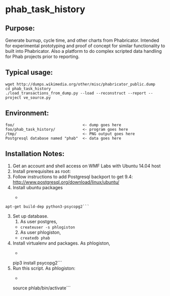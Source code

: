 # phab_task_history

## Purpose:
Generate burnup, cycle time, and other charts from Phabricator.  Intended for experimental prototyping and proof of concept for similar functionality to built into Phabricator.  Also a platform to do complex scripted data handling for Phab projects prior to reporting.

## Typical usage:
```
wget http://dumps.wikimedia.org/other/misc/phabricator_public.dump
cd phab_task_history
./load_transactions_from_dump.py --load --reconstruct --report --project ve_source.py
```

## Environment:
```
foo/                              <- dump goes here
foo/phab_task_history/            <- program goes here
/tmp/                             <- PNG output goes here
Postgresql database named "phab"  <- data goes here
```

## Installation Notes:

1. Get an account and shell access on WMF Labs with Ubuntu 14.04 host
2. Install prerequisites as root:
  1. Follow instructions to add Postgresql backport to get 9.4: http://www.postgresql.org/download/linux/ubuntu/
  2. Install ubuntu packages
     * ```apt-get install nginx postgresql-9.4 python3-pip python3-psycopg2 python3-dev
    apt-get build-dep python3-psycopg2```
3. Set up database.
   1. As user postgres,
     * `createuser -s phlogiston`
   2. As user phlogiston,
     * `createdb phab`
4. Install virtualenv and packages.  As phlogiston, 
     * ```pip3 install virtualenv
   pip3 install psycopg2```
5. Run this script.  As phlogiston:
     * ```virtualenv phlab
   source phlab/bin/activate```

